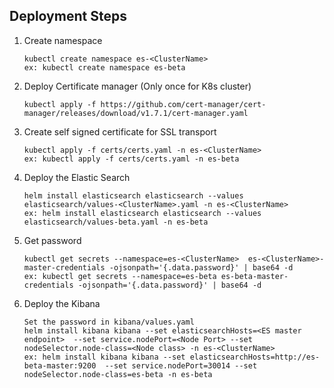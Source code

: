  ## Deployment Steps
 1. Create namespace
    ```
    kubectl create namespace es-<ClusterName> 
    ex: kubectl create namespace es-beta
    ```
 2. Deploy Certificate manager (Only once for K8s cluster)
    ```
    kubectl apply -f https://github.com/cert-manager/cert-manager/releases/download/v1.7.1/cert-manager.yaml
    ```

 3. Create self signed certificate for SSL transport
     ```
     kubectl apply -f certs/certs.yaml -n es-<ClusterName>
     ex: kubectl apply -f certs/certs.yaml -n es-beta
     ```
 
 4. Deploy the Elastic Search
    ```
    helm install elasticsearch elasticsearch --values elasticsearch/values-<ClusterName>.yaml -n es-<ClusterName> 
    ex: helm install elasticsearch elasticsearch --values elasticsearch/values-beta.yaml -n es-beta
    ```

 4. Get password
    ```
    kubectl get secrets --namespace=es-<ClusterName>  es-<ClusterName>-master-credentials -ojsonpath='{.data.password}' | base64 -d
    ex: kubectl get secrets --namespace=es-beta es-beta-master-credentials -ojsonpath='{.data.password}' | base64 -d
    ```

 5. Deploy the Kibana
    ```
    Set the password in kibana/values.yaml
    helm install kibana kibana --set elasticsearchHosts=<ES master endpoint>  --set service.nodePort=<Node Port> --set nodeSelector.node-class=<Node class> -n es-<ClusterName>
    ex: helm install kibana kibana --set elasticsearchHosts=http://es-beta-master:9200  --set service.nodePort=30014 --set nodeSelector.node-class=es-beta -n es-beta
    ```
